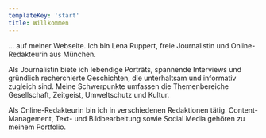 ```yaml
---
templateKey: 'start'
title: Willkommen
---
```


… auf meiner Webseite. Ich bin Lena Ruppert, freie Journalistin und Online-Redakteurin aus München.

Als Journalistin biete ich lebendige Porträts, spannende Interviews und gründlich recherchierte Geschichten, die unterhaltsam und informativ zugleich sind.  Meine Schwerpunkte umfassen die Themenbereiche Gesellschaft, Zeitgeist, Umweltschutz  und Kultur.

Als Online-Redakteurin bin ich in verschiedenen Redaktionen tätig. Content-Management, Text- und Bildbearbeitung sowie Social Media gehören zu meinem Portfolio.